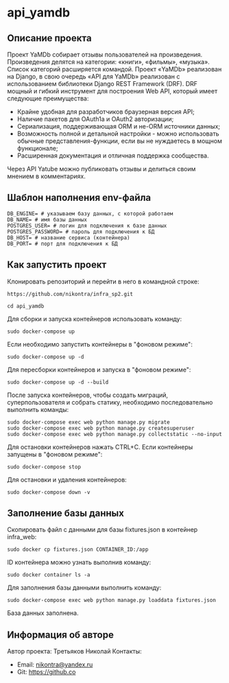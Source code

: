 # api_yamdb
## **Описание проекта**
Проект YaMDb собирает отзывы пользователей на произведения. Произведения делятся на категории: «книги», «фильмы», «музыка». Список категорий расширяется командой.
Проект «YaMDb» реализован на Django, в свою очередь «API для YaMDb» реализован с использованием библиотеки Django REST Framework (DRF).
DRF мощный и гибкий инструмент для построения Web API, который имеет следующие преимущества:
* Крайне удобная для разработчиков браузерная версия API;
* Наличие пакетов для OAuth1a и OAuth2 авторизации;
* Сериализация, поддерживающая ORM и не-ORM источники данных;
* Возможность полной и детальной настройки - можно использовать обычные представления-функции, если вы не нуждаетесь в мощном функционале;
* Расширенная документация и отличная поддержка сообщества.<br/>

Через API Yatube можно публиковать отзывы и делиться своим мнением в комментариях.

## **Шаблон наполнения env-файла**
```
DB_ENGINE= # указываем базу данных, с которой работаем
DB_NAME= # имя базы данных
POSTGRES_USER= # логин для подключения к базе данных
POSTGRES_PASSWORD= # пароль для подключения к БД
DB_HOST= # название сервиса (контейнера)
DB_PORT= # порт для подключения к БД 
```

## **Как запустить проект**

Клонировать репозиторий и перейти в него в командной строке:

```
https://github.com/nikontra/infra_sp2.git

```
```
cd api_yamdb
```
Для сборки и запуска контейнеров использовать команду:
```
sudo docker-compose up
```
Если необходимо запустить контейнеры в "фоновом режиме":
```
sudo docker-compose up -d
```
Для пересборки контейнеров и запуска в "фоновом режиме":
```
sudo docker-compose up -d --build
```
После запуска контейнеров,  чтобы создать миграций, суперпользователя и собрать статику, необходимо последовательно выполнить команды:
```
sudo docker-compose exec web python manage.py migrate 
sudo docker-compose exec web python manage.py createsuperuser
sudo docker-compose exec web python manage.py collectstatic --no-input
```
Для остановки контейнеров нажать CTRL+C.
Если контейнеры запущены в "фоновом режиме":
```
sudo docker-compose stop
```
Для остановки и удаления контейнеров:
```
sudo docker-compose down -v
```

## **Заполнение базы данных**
Скопировать файл с данными для базы fixtures.json в контейнер infra_web:
```
sudo docker cp fixtures.json CONTAINER_ID:/app
```
ID контейнера можно узнать выполнив команду:
```
sudo docker container ls -a
```
Для заполнения базы данными выполнить команду:
```
sudo docker-compose exec web python manage.py loaddata fixtures.json
```
База данных заполнена.

## **Информация об авторе**
Автор проекта: Третьяков Николай
Контакты: 
 - Email: nikontra@yandex.ru
 - Git: https://github.co
